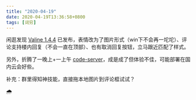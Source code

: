 ```yaml
---
title: "2020-04-19"
date: 2020-04-19T13:36:58+0800
tags: [词穷]
---
```


闲逛发现 [Valine 1.4.4](https://github.com/xCss/Valine/releases) 已发布，表情改为了图片形式（win下不会再一坨坨）、评论支持楼内回复（不会一直在顶部）、也有取消回复按钮，立马跟近匹配了样式。

<!--more-->
另外，折腾了一晚上+一上午 [code-server](https://github.com/cdr/code-server)，成是成了但体验不佳，可能部署在国内云会好些。

补充：群里得知神技能，直接拖本地图片到评论框试试？

🌧️